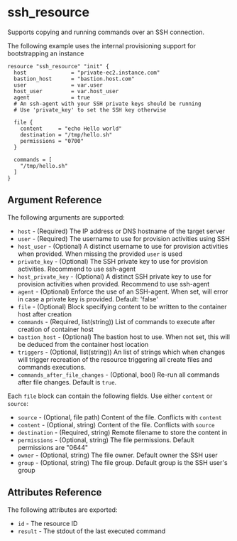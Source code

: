 # ssh_resource
Supports copying and running commands over an
SSH connection.

The following example uses the internal provisioning support for bootstrapping an instance

```hcl
resource "ssh_resource" "init" {
  host              = "private-ec2.instance.com"
  bastion_host      = "bastion.host.com"
  user              = var.user
  host_user         = var.host_user
  agent             = true
  # An ssh-agent with your SSH private keys should be running
  # Use 'private_key' to set the SSH key otherwise

  file {
    content     = "echo Hello world"
    destination = "/tmp/hello.sh"
    permissions = "0700"
  }
  
  commands = [
    "/tmp/hello.sh"
  ]
}
```

## Argument Reference

The following arguments are supported:

* `host` - (Required) The IP address or DNS hostname of the target server
* `user` - (Required) The username to use for provision activities using SSH
* `host_user` - (Optional) A distinct username to use for provision activities when provided. When missing the provided `user` is used
* `private_key` - (Optional) The SSH private key to use for provision activities. Recommend to use ssh-agent
* `host_private_key` - (Optional) A distinct SSH private key to use for provision activities when provided. Recommend to use ssh-agent
* `agent` - (Optional) Enforce the use of an SSH-agent. When set, will error in case a private key is provided. Default: 'false'
* `file` - (Optional) Block specifying content to be written to the container host after creation
* `commands` - (Required, list(string)) List of commands to execute after creation of container host
* `bastion_host` - (Optional) The bastion host to use.  When not set, this will be deduced from the container host location
* `triggers` - (Optional, list(string)) An list of strings which when changes will trigger recreation of the resource triggering
  all create files and commands executions.
* `commands_after_file_changes` - (Optional, bool) Re-run all commands after file changes. Default is `true`.

Each `file` block can contain the following fields. Use either `content` or `source`:

* `source` - (Optional, file path) Content of the file. Conflicts with `content`
* `content` - (Optional, string) Content of the file. Conflicts with `source`
* `destination` - (Required, string) Remote filename to store the content in
* `permissions` - (Optional, string) The file permissions. Default permissions are "0644"
* `owner` - (Optional, string) The file owner. Default owner the SSH user
* `group` - (Optional, string) The file group. Default group is the SSH user's group


## Attributes Reference

The following attributes are exported:

* `id` - The resource ID
* `result` - The stdout of the last executed command

